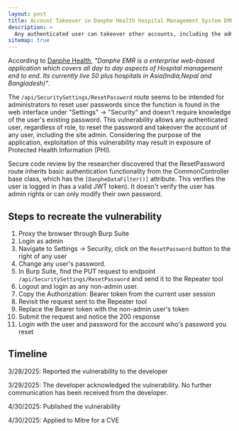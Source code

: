 ```yaml
---
layout: post
title: Account Takeover in Danphe Health Hospital Management System EMR
description: >
  Any authenticated user can takeover other accounts, including the admin account, due to Broken Object Level Authorization on the /api/SecuritySettings/ResetPassword endpoint.
sitemap: true
---
```


According to [Danphe Health](https://opensource-emr.github.io/hospital-management-emr/), *"Danphe EMR is a enterprise web-based application which covers all day to day aspects of Hospital management end to end. Its currently live 50 plus hospitals in Asia(India,Nepal and Bangladesh)"*.

The `/api/SecuritySettings/ResetPassword` route seems to be intended for administrators to reset user passwords since the function is found in the web interface under "Settings" -> "Security" and doesn't require knowledge of the user's existing password. This vulnerability allows any authenticated user, regardless of role, to reset the password and takeover the account of any user, including the site admin. Considering the purpose of the application, exploitation of this vulnerability may result in exposure of Protected Health Information (PHI).

Secure code review by the researcher discovered that the ResetPassword route inherits basic authentication functionality from the CommonController base class, which has the `[DanpheDataFilter()]` attribute. This verifies the user is logged in (has a valid JWT token). It doesn't verify the user has admin rights or can only modify their own password.

## Steps to recreate the vulnerability

1. Proxy the browser through Burp Suite
2. Login as admin
2. Navigate to Settings -> Security, click on the `ResetPassword` button to the right of any user
3. Change any user's password.
4. In Burp Suite, find the PUT request to endpoint `/api/SecuritySettings/ResetPassword` and send it to the Repeater tool
5. Logout and login as any non-admin user.
6. Copy the Authorization: Bearer token from the current user session
7. Revisit the request sent to the Repeater tool
8. Replace the Bearer token with the non-admin user's token
9. Submit the request and notice the 200 response
10. Login with the user and password for the account who's password you reset

## Timeline

3/28/2025: Reported the vulnerability to the developer

3/29/2025: The developer acknowledged the vulnerability. No further communication has been received from the developer.

4/30/2025: Published the vulnerability

4/30/2025: Applied to Mitre for a CVE